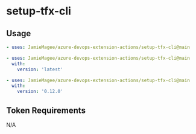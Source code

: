 # setup-tfx-cli

## Usage

```yml
- uses: JamieMagee/azure-devops-extension-actions/setup-tfx-cli@main

- uses: JamieMagee/azure-devops-extension-actions/setup-tfx-cli@main
  with:
    version: 'latest'

- uses: JamieMagee/azure-devops-extension-actions/setup-tfx-cli@main
  with:
    version: '0.12.0'
```

## Token Requirements

N/A
